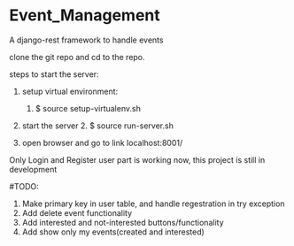 # Event_Management

A django-rest framework to handle events


clone the git repo and cd to the repo.

steps to start the server:
  1. setup virtual environment:
     1. $ source setup-virtualenv.sh
     
  2. start the server
     2. $ source run-server.sh
     
  2. open browser and go to link
     localhost:8001/


Only Login and Register user part is working now, this project is still in development


#TODO:
1. Make primary key in user table, and handle regestration in try exception
2. Add delete event functionality
3. Add interested and not-interested buttons/functionality
4. Add show only my events(created and interested)